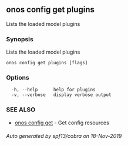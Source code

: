 ## onos config get plugins

Lists the loaded model plugins

### Synopsis

Lists the loaded model plugins

```
onos config get plugins [flags]
```

### Options

```
  -h, --help      help for plugins
  -v, --verbose   display verbose output
```

### SEE ALSO

* [onos config get](onos_config_get.md)	 - Get config resources

###### Auto generated by spf13/cobra on 18-Nov-2019
